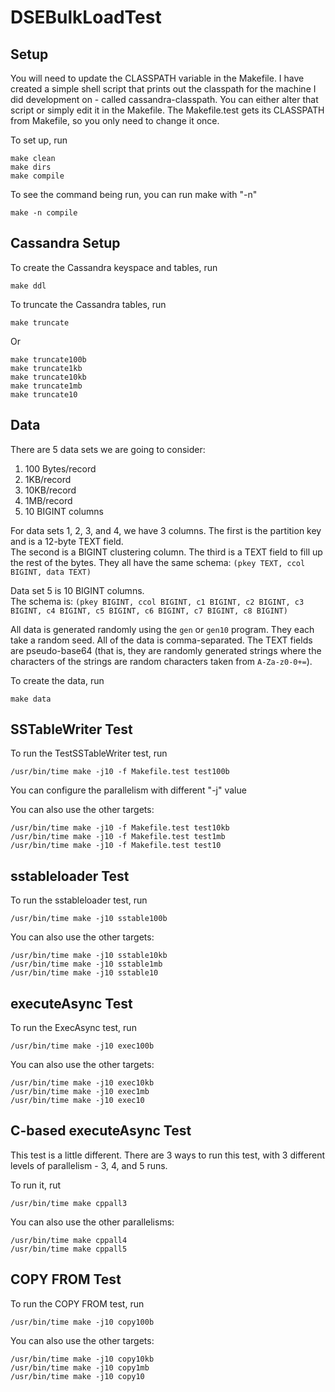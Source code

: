 # DSEBulkLoadTest

## Setup

You will need to update the CLASSPATH variable in the Makefile.
I have created a simple shell script that prints out the classpath
for the machine I did development on - called cassandra-classpath.
You can either alter that script or simply edit it in the Makefile.
The Makefile.test gets its CLASSPATH from Makefile, so you only need
to change it once.

To set up, run
```
make clean
make dirs
make compile
```

To see the command being run, you can run make with "-n"
```
make -n compile
```

## Cassandra Setup

To create the Cassandra keyspace and tables, run
```
make ddl
```

To truncate the Cassandra tables, run
```
make truncate
```

Or
```
make truncate100b
make truncate1kb
make truncate10kb
make truncate1mb
make truncate10
```

## Data

There are 5 data sets we are going to consider:
1. 100 Bytes/record
2. 1KB/record
3. 10KB/record
4. 1MB/record
5. 10 BIGINT columns

For data sets 1, 2, 3, and 4, we have 3 columns.  The first is the partition key and is a 12-byte TEXT field.  
The second is a BIGINT clustering column.  The third is a TEXT field to fill up the rest of the bytes.
They all have the same schema: `(pkey TEXT, ccol BIGINT, data TEXT)`

Data set 5 is 10 BIGINT columns.  
The schema is: `(pkey BIGINT, ccol BIGINT, c1 BIGINT, c2 BIGINT, c3 BIGINT, c4 BIGINT, c5 BIGINT, c6 BIGINT, c7 BIGINT, c8 BIGINT)`

All data is generated randomly using the `gen` or `gen10` program.  They each take a random seed. 
All of the data is comma-separated.  The TEXT fields are pseudo-base64 (that is, they are randomly generated
strings where the characters of the strings are random characters taken from `A-Za-z0-0+=`).

To create the data, run
```
make data
```


## SSTableWriter Test

To run the TestSSTableWriter test, run
```
/usr/bin/time make -j10 -f Makefile.test test100b
```

You can configure the parallelism with different "-j" value

You can also use the other targets:
```
/usr/bin/time make -j10 -f Makefile.test test10kb
/usr/bin/time make -j10 -f Makefile.test test1mb
/usr/bin/time make -j10 -f Makefile.test test10
```

## sstableloader Test

To run the sstableloader test, run
```
/usr/bin/time make -j10 sstable100b
```

You can also use the other targets:
```
/usr/bin/time make -j10 sstable10kb
/usr/bin/time make -j10 sstable1mb
/usr/bin/time make -j10 sstable10
```

## executeAsync Test

To run the ExecAsync test, run
```
/usr/bin/time make -j10 exec100b
```

You can also use the other targets:
```
/usr/bin/time make -j10 exec10kb
/usr/bin/time make -j10 exec1mb
/usr/bin/time make -j10 exec10
```

## C-based executeAsync Test

This test is a little different.  There
are 3 ways to run this test, with 3 different
levels of parallelism - 3, 4, and 5 runs.

To run it, rut
```
/usr/bin/time make cppall3
```

You can also use the other parallelisms:
```
/usr/bin/time make cppall4
/usr/bin/time make cppall5
```

## COPY FROM Test

To run the COPY FROM test, run
```
/usr/bin/time make -j10 copy100b
```

You can also use the other targets:
```
/usr/bin/time make -j10 copy10kb
/usr/bin/time make -j10 copy1mb
/usr/bin/time make -j10 copy10
```




